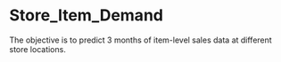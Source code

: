 # Store_Item_Demand
The objective is to predict 3 months of item-level sales data at different store locations.
